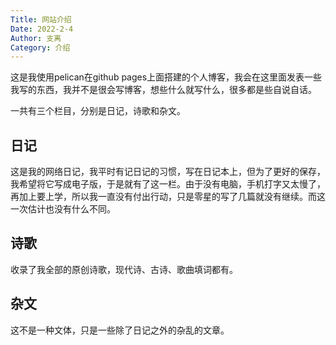 ```yaml
---
Title: 网站介绍
Date: 2022-2-4
Author: 支离
Category: 介绍
---
```


这是我使用pelican在github pages上面搭建的个人博客，我会在这里面发表一些我写的东西，我并不是很会写博客，想些什么就写什么，很多都是些自说自话。

一共有三个栏目，分别是日记，诗歌和杂文。

## 日记

这是我的网络日记，我平时有记日记的习惯，写在日记本上，但为了更好的保存，我希望将它写成电子版，于是就有了这一栏。由于没有电脑，手机打字又太慢了，再加上要上学，所以我一直没有付出行动，只是零星的写了几篇就没有继续。而这一次估计也没有什么不同。

## 诗歌

收录了我全部的原创诗歌，现代诗、古诗、歌曲填词都有。

## 杂文

这不是一种文体，只是一些除了日记之外的杂乱的文章。
